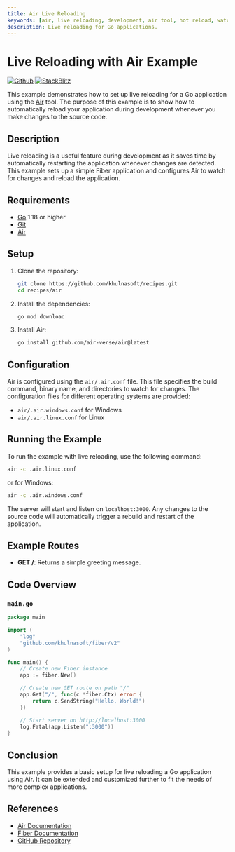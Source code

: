 ```yaml
---
title: Air Live Reloading
keywords: [air, live reloading, development, air tool, hot reload, watch, changes]
description: Live reloading for Go applications.
---
```


# Live Reloading with Air Example

[![Github](https://img.shields.io/static/v1?label=&message=Github&color=2ea44f&style=for-the-badge&logo=github)](https://github.com/khulnasoft/recipes/tree/master/air) [![StackBlitz](https://img.shields.io/static/v1?label=&message=StackBlitz&color=2ea44f&style=for-the-badge&logo=StackBlitz)](https://stackblitz.com/github/khulnasoft/recipes/tree/master/air)

This example demonstrates how to set up live reloading for a Go application using the [Air](https://github.com/air-verse/air) tool. The purpose of this example is to show how to automatically reload your application during development whenever you make changes to the source code.

## Description

Live reloading is a useful feature during development as it saves time by automatically restarting the application whenever changes are detected. This example sets up a simple Fiber application and configures Air to watch for changes and reload the application.

## Requirements

- [Go](https://golang.org/dl/) 1.18 or higher
- [Git](https://git-scm.com/downloads)
- [Air](https://github.com/air-verse/air)

## Setup

1. Clone the repository:
    ```bash
    git clone https://github.com/khulnasoft/recipes.git
    cd recipes/air
    ```

2. Install the dependencies:
    ```bash
    go mod download
    ```

3. Install Air:
    ```bash
    go install github.com/air-verse/air@latest
    ```

## Configuration

Air is configured using the `air/.air.conf` file. This file specifies the build command, binary name, and directories to watch for changes. The configuration files for different operating systems are provided:

- `air/.air.windows.conf` for Windows
- `air/.air.linux.conf` for Linux

## Running the Example

To run the example with live reloading, use the following command:
```bash
air -c .air.linux.conf
```
or for Windows:
```bash
air -c .air.windows.conf
```

The server will start and listen on `localhost:3000`. Any changes to the source code will automatically trigger a rebuild and restart of the application.

## Example Routes

- **GET /**: Returns a simple greeting message.

## Code Overview

### `main.go`

```go
package main

import (
    "log"
    "github.com/khulnasoft/fiber/v2"
)

func main() {
    // Create new Fiber instance
    app := fiber.New()

    // Create new GET route on path "/"
    app.Get("/", func(c *fiber.Ctx) error {
        return c.SendString("Hello, World!")
    })

    // Start server on http://localhost:3000
    log.Fatal(app.Listen(":3000"))
}
```

## Conclusion

This example provides a basic setup for live reloading a Go application using Air. It can be extended and customized further to fit the needs of more complex applications.

## References

- [Air Documentation](https://github.com/air-verse/air)
- [Fiber Documentation](https://docs.khulnasoft.io)
- [GitHub Repository](https://github.com/khulnasoft/fiber)
